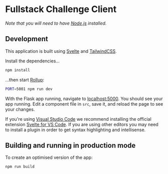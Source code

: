 # Fullstack Challenge Client

*Note that you will need to have [Node.js](https://nodejs.org) installed.*

## Development

This application is built using [Svelte](https://svelte.dev/) and [TailwindCSS](https://tailwindcss.com/).

Install the dependencies...

```bash
npm install
```

...then start [Rollup](https://rollupjs.org):

```bash
PORT=5001 npm run dev
```

With the Flask app running, navigate to [localhost:5000](http://localhost:5000). You should see your app running. Edit a component
file in `src`, save it, and reload the page to see your changes.

If you're using [Visual Studio Code](https://code.visualstudio.com/) we recommend installing the official
extension [Svelte for VS Code](https://marketplace.visualstudio.com/items?itemName=svelte.svelte-vscode). If you are using other
editors you may need to install a plugin in order to get syntax highlighting and intellisense.

## Building and running in production mode

To create an optimised version of the app:

```bash
npm run build
```
